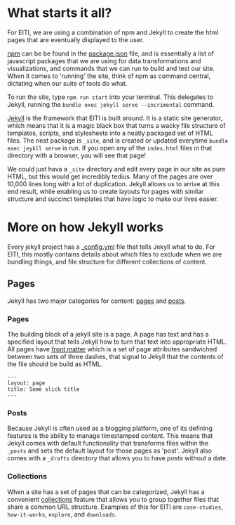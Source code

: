 # What starts it all?

For EITI, we are using a combination of npm and Jekyll to create the html pages that are eventually displayed to the user.

[npm](https://www.npmjs.com/) can be be found in the [package.json](https://github.com/18F/doi-extractives-data/blob/dev/package.json) file, and is essentially a list of javascript packages that we are using for data transformations and visualizations, and commands that we can run to build and test our site. When it comes to 'running' the site, think of npm as command central, dictating when our suite of tools do what.

To run the site, type `npm run start` into your terminal. This delegates to Jekyll, running the `bundle exec jekyll serve --incrimental` command.

[Jekyll](https://jekyllrb.com/) is the framework that EITI is built around. It is a static site generator, which means that it is a magic black box that turns a wacky file structure of templates, scripts, and stylesheets into a neatly packaged set of HTML files. The neat package is `_site`, and is created or updated everytime `bundle exec jeykll serve` is run. If you open any of the `index.html` files in that directory with a browser, you will see that page!

We could just hava a `_site` directory and edit every page in our site as pure HTML, but this would get incredibly tedius. Many of the pages are over 10,000 lines long with a lot of duplication. Jekyll allows us to arrive at this end result, while enabling us to create layouts for pages with similar structure and succinct templates that have logic to make our lives easier.

# More on how Jekyll works

Every jekyll project has a [_config.yml](https://github.com/18F/doi-extractives-data/blob/dev/_config.yml) file that tells Jekyll what to do. For EITI, this mostly contains details about which files to exclude when we are bundling things, and file structure for different collections of content.

## Pages

Jekyll has two major categories for content: [pages](https://jekyllrb.com/docs/pages/) and [posts](http://jekyllrb.com/docs/posts/).


### Pages

The building block of a jekyll site is a page. A page has text and has a specified layout that tells Jekyll how to turn that text into appropriate HTML. All pages have [front matter](https://jekyllrb.com/docs/frontmatter/) which is a set of page attributes sandwiched between two sets of three dashes, that signal to Jekyll that the contents of the file should be build as HTML.

```
---
layout: page
title: Some slick title
---
```

### Posts

Because Jekyll is often used as a blogging platform, one of its defining features is the ability to manage timestamped content. This means that Jekyll comes with default functionality that transforms files within the `_posts` and sets the default layout for those pages as 'post'. Jekyll also comes with a `_drafts` directory that allows you to have posts without a date.

### Collections

When a site has a set of pages that can be categorized, Jekyll has a convenient [collections](https://jekyllrb.com/docs/collections/) feature that allows you to group together files that share a common URL structure. Examples of this for EITI are `case-studies`, `how-it-works`, `explore`, and `downloads`.
